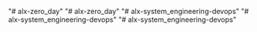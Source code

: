 "# alx-zero_day" 
"# alx-zero_day" 
"# alx-system_engineering-devops" 
"# alx-system_engineering-devops" 
"# alx-system_engineering-devops" 
